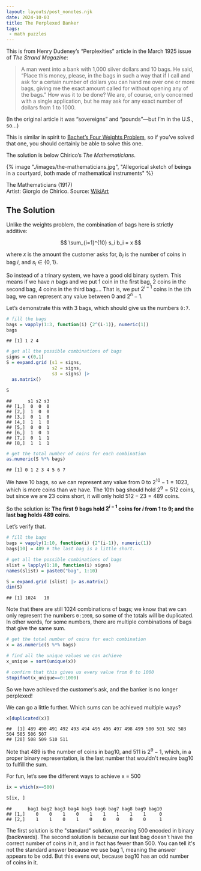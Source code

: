```yaml
---
layout: layouts/post_nonotes.njk
date: 2024-10-03
title: The Perplexed Banker
tags:
 - math puzzles
---
```


This is from Henry Dudeney’s “Perplexities” article in the March 1925 issue of
*The Strand Magazine*:

> A man went into a bank with 1,000 silver dollars and 10 bags. He said,
> “Place this money, please, in the bags in such a way that if I call
> and ask for a certain number of dollars you can hand me over one or
> more bags, giving me the exact amount called for without opening any
> of the bags.” How was it to be done? We are, of course, only concerned
> with a single application, but he may ask for any exact number of
> dollars from 1 to 1000.

(In the original article it was “sovereigns” and “pounds”—but I’m in the
U.S., so…)

This is similar in spirit to [Bachet’s Four Weights
Problem](https://ninazumel.com/blog/2024-09-29-four-weights/), so if
you’ve solved that one, you should certainly be able to solve this one.

The solution is below Chirico’s *The Mathematicians*.

{% image "./images/the-mathematicians.jpg", "Allegorical sketch of beings in a courtyard, both made of mathematical instruments" %}
<p class="caption">The Mathematicians (1917)</br> Artist: Giorgio de Chirico. 
Source: <a href="https://www.wikiart.org/en/giorgio-de-chirico/the-mathematicians-1917">WikiArt</a></p>

## The Solution

Unlike the weights problem, the combination of bags here is strictly
additive:

$$
\sum_{i=1}^{10} s_i b_i = x
$$

where $x$ is the amount the customer asks for, $b_i$ is the number of coins in bag $i$, and $s_i \in \{0, 1\}$.

So instead of a trinary system, we have a good old binary system. This
means if we have $n$ bags and we put 1 coin in the first bag, 2 coins in
the second bag, 4 coins in the third bag…. That is, we put $2^{i-1}$
coins in the `i`th bag, we can represent any value between 0 and
$2^{n}-1$.

Let’s demonstrate this with 3 bags, which should give us the numbers `0:7`.

``` r
# fill the bags
bags = vapply(1:3, function(i) {2^(i-1)}, numeric(1))
bags
```
```text
## [1] 1 2 4
```

``` r
# get all the possible combinations of bags
signs = c(0,1)
S = expand.grid (s1 = signs,
                 s2 = signs,
                 s3 = signs) |>
  as.matrix()

S
```
```text
##      s1 s2 s3
## [1,]  0  0  0
## [2,]  1  0  0
## [3,]  0  1  0
## [4,]  1  1  0
## [5,]  0  0  1
## [6,]  1  0  1
## [7,]  0  1  1
## [8,]  1  1  1
```
``` r
# get the total number of coins for each combination
as.numeric(S %*% bags)
```
```text
## [1] 0 1 2 3 4 5 6 7
```

We have 10 bags, so we can represent any value from 0 to
$2^{10} - 1 = 1023$, which is more coins than we have. The 10th bag
should hold $2^9 = 512$ coins, but since we are 23 coins short, it will
only hold $512-23=489$ coins.

So the solution is: **The first 9 bags hold $2^{i-1}$ coins for $i$ from
1 to 9; and the last bag holds 489 coins.**

Let’s verify that.

``` r
# fill the bags
bags = vapply(1:10, function(i) {2^(i-1)}, numeric(1))
bags[10] = 489 # the last bag is a little short.

# get all the possible combinations of bags
slist = lapply(1:10, function(i) signs)
names(slist) = paste0("bag", 1:10)

S = expand.grid (slist) |> as.matrix()
dim(S)
```
```text
## [1] 1024   10
```

Note that there are still 1024 combinations of bags; we know that we can
only represent the numbers `0:1000`, so some of the totals will be duplicated.
In other words, for some numbers, there are multiple combinations of
bags that give the same sum.

``` r
# get the total number of coins for each combination
x = as.numeric(S %*% bags)

# find all the unique values we can achieve
x_unique = sort(unique(x))

# confirm that this gives us every value from 0 to 1000
stopifnot(x_unique==0:1000)
```

So we have achieved the customer’s ask, and the banker is no longer perplexed! 

We can go a little further. Which sums can be achieved multiple ways?

``` r
x[duplicated(x)]
```
```text
##  [1] 489 490 491 492 493 494 495 496 497 498 499 500 501 502 503 504 505 506 507
## [20] 508 509 510 511
```
Note that 489 is the number of coins in bag10, and 511 is $2^9 - 1$, which, in a proper binary representation, is the last number that wouldn't require bag10 to fulfill the sum.

For fun, let’s see the different ways to achieve x = 500

``` r
ix = which(x==500)

S[ix, ]
```
```text
##      bag1 bag2 bag3 bag4 bag5 bag6 bag7 bag8 bag9 bag10
## [1,]    0    0    1    0    1    1    1    1    1     0
## [2,]    1    1    0    1    0    0    0    0    0     1
```

The first solution is the "standard" solution, meaning 500 encoded in binary (backwards). The second solution is because our last bag doesn't have the correct number of coins in it, and in fact has fewer than 500. You can tell it's not the standard answer because we use bag 1, meaning the answer appears to be odd. But this evens out, because bag10 has an odd number of coins in it.

